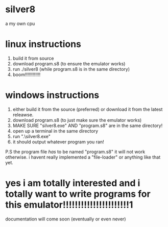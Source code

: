 # silver8
a my own cpu

# linux instructions
1. build it from source
2. download program.s8 (to ensure the emulator works)
3. run ./silver8 (while program.s8 is in the same directory)
4. boom!!!!!!!!!!!!

# windows instructions
1. either build it from the source (preferred) or download it from the latest releawse.
2. download program.s8 (to just make sure the emulator works)
3. MAKE SURE "silver8.exe" AND "program.s8" are in the same directory!
4. open up a terminal in the same directory
5. run ".\silver8.exe"
6. it should output whatever program you ran!

P.S the program file *has* to be named "program.s8" it will not work otherwise. i havent really implemented a "file-loader" or anything like that yet.
# yes i am totally interested and i totally want to write programs for this emulator!!!!!!!!!!!!!!!!!!!!!!1
documentation will come soon (eventually or even never)
